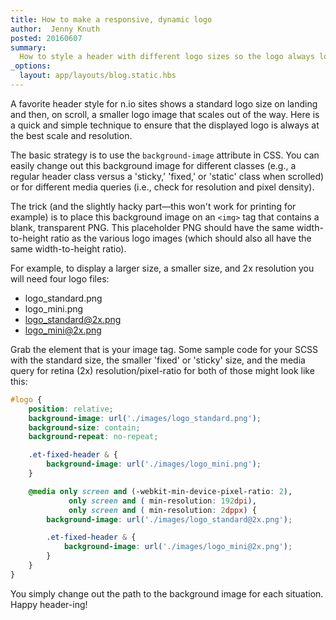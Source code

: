 ```yaml
---
title: How to make a responsive, dynamic logo
author:  Jenny Knuth
posted: 20160607
summary:
  How to style a header with different logo sizes so the logo always looks crisp.
_options:
  layout: app/layouts/blog.static.hbs
---
```


A favorite header style for n.io sites shows a standard logo size on landing
and then, on scroll, a smaller logo image that scales out of the way. Here is a quick and simple
technique to ensure that the displayed logo is always at the best scale and resolution.

The basic strategy is to use the `background-image` attribute in CSS. You can
easily change out this background image for different classes (e.g., a regular header class versus a 'sticky,' 'fixed,' or 'static' class when scrolled) or for different media queries (i.e., check for resolution and pixel density).

The trick (and the slightly hacky part—this won't work for printing for example) is to place this background image on an `<img>` tag that contains a blank, transparent PNG. This placeholder PNG should have the same width-to-height ratio as the various logo images (which should also all have the same width-to-height ratio).

For example, to display a larger size, a smaller size, and 2x resolution you will need four logo files:

- logo_standard.png
- logo_mini.png
- logo_standard@2x.png
- logo_mini@2x.png

Grab the element that is your image tag. Some sample code for your SCSS with the standard size, the smaller 'fixed' or 'sticky' size, and the media query for retina (2x) resolution/pixel-ratio for both of those might look like this:

```scss
#logo {
	position: relative;
	background-image: url('./images/logo_standard.png');
	background-size: contain;
	background-repeat: no-repeat;

	.et-fixed-header & {
		background-image: url('./images/logo_mini.png');
	}

	@media only screen and (-webkit-min-device-pixel-ratio: 2),
		     only screen and ( min-resolution: 192dpi),
		     only screen and ( min-resolution: 2dppx) {
		background-image: url('./images/logo_standard@2x.png');

		.et-fixed-header & {
			background-image: url('./images/logo_mini@2x.png');
		}
	}
}
```
You simply change out the path to the background image for each situation. Happy header-ing!
